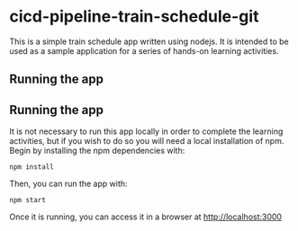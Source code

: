 # cicd-pipeline-train-schedule-git

This is a simple train schedule app written using nodejs. It is intended to be used as a sample application for a series of hands-on learning activities.

## Running the app
## Running the app
It is not necessary to run this app locally in order to complete the learning activities, but if you wish to do so you will need a local installation of npm. Begin by installing the npm dependencies with:

    npm install

Then, you can run the app with:

    npm start

Once it is running, you can access it in a browser at [http://localhost:3000](http://localhost:3000)

